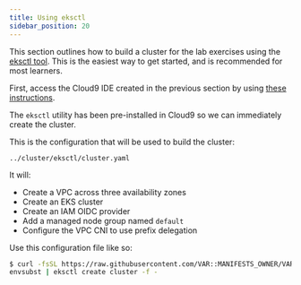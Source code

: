 ```yaml
---
title: Using eksctl
sidebar_position: 20
---
```


This section outlines how to build a cluster for the lab exercises using the [eksctl tool](https://eksctl.io/). This is the easiest way to get started, and is recommended for most learners.

First, access the Cloud9 IDE created in the previous section by using [these instructions](../../ide.md).

The `eksctl` utility has been pre-installed in Cloud9 so we can immediately create the cluster.

This is the configuration that will be used to build the cluster:

```file
../cluster/eksctl/cluster.yaml
```

It will:
- Create a VPC across three availability zones
- Create an EKS cluster
- Create an IAM OIDC provider
- Add a managed node group named `default`
- Configure the VPC CNI to use prefix delegation

Use this configuration file like so:

```bash test=false
$ curl -fsSL https://raw.githubusercontent.com/VAR::MANIFESTS_OWNER/VAR::MANIFESTS_REPOSITORY/VAR::MANIFESTS_REF/cluster/eksctl/cluster.yaml | \
envsubst | eksctl create cluster -f -
```

